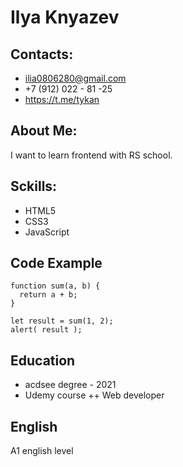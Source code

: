 # Ilya Knyazev
## Contacts: 
* ilia0806280@gmail.com
* +7 (912) 022 - 81 -25
* https://t.me/tykan
## About Me: 
I want to learn frontend with RS school.

## Sckills: 
* HTML5
* CSS3
* JavaScript

## Code Example
```
function sum(a, b) {
  return a + b;
}

let result = sum(1, 2);
alert( result );
```
## Education
* acdsee degree - 2021
* Udemy course 
 ++ Web developer

## English
A1 english level
